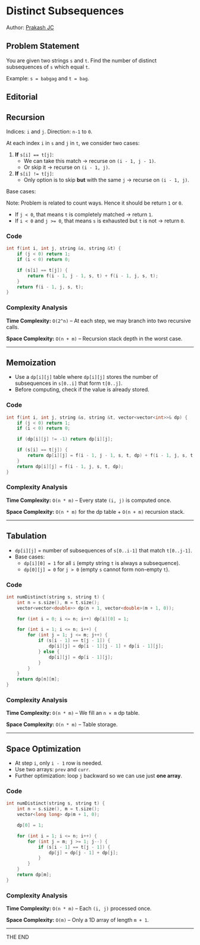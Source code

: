 # Distinct Subsequences

Author: [Prakash JC](https://prakash079513.github.io)

## Problem Statement

You are given two strings `s` and `t`. Find the number of distinct subsequences of `s` which equal `t`.

Example: `s = babgag` and `t = bag`.

## Editorial

## Recursion

Indices: `i` and `j`. Direction: `n-1` to `0`.

At each index `i` in `s` and `j` in `t`, we consider two cases:

1. **If** `s[i] == t[j]`:
   - We can take this match → recurse on `(i - 1, j - 1)`.
   - Or skip it → recurse on `(i - 1, j)`.
2. **If** `s[i] != t[j]`:
   - Only option is to skip **but** with the same `j` → recurse on `(i - 1, j)`.

Base cases:

Note: Problem is related to count ways. Hence it should be return `1` or `0`.

- If `j < 0`, that means `t` is completely matched → return `1`.
- If `i < 0` and `j >= 0`, that means `s` is exhausted but `t` is not → return `0`.

### Code

```cpp
int f(int i, int j, string &s, string &t) {
    if (j < 0) return 1;
    if (i < 0) return 0;

    if (s[i] == t[j]) {
        return f(i - 1, j - 1, s, t) + f(i - 1, j, s, t);
    }
    return f(i - 1, j, s, t);
}
```

### Complexity Analysis

**Time Complexity:** `O(2^n)` – At each step, we may branch into two recursive calls.

**Space Complexity:** `O(n + m)` – Recursion stack depth in the worst case.

---

## Memoization

- Use a `dp[i][j]` table where `dp[i][j]` stores the number of subsequences in `s[0..i]` that form `t[0..j]`.
- Before computing, check if the value is already stored.

### Code

```cpp
int f(int i, int j, string &s, string &t, vector<vector<int>>& dp) {
    if (j < 0) return 1;
    if (i < 0) return 0;

    if (dp[i][j] != -1) return dp[i][j];

    if (s[i] == t[j]) {
        return dp[i][j] = f(i - 1, j - 1, s, t, dp) + f(i - 1, j, s, t, dp);
    }
    return dp[i][j] = f(i - 1, j, s, t, dp);
}
```

### Complexity Analysis

**Time Complexity:** `O(n * m)` – Every state `(i, j)` is computed once.

**Space Complexity:** `O(n * m)` for the dp table + `O(n + m)` recursion stack.

---

## Tabulation

- `dp[i][j]` = number of subsequences of `s[0..i-1]` that match `t[0..j-1]`.
- Base cases:
  - `dp[i][0] = 1` for all `i` (empty string `t` is always a subsequence).
  - `dp[0][j] = 0` for `j > 0` (empty `s` cannot form non-empty `t`).

### Code

```cpp
int numDistinct(string s, string t) {
    int n = s.size(), m = t.size();
    vector<vector<double>> dp(n + 1, vector<double>(m + 1, 0));

    for (int i = 0; i <= n; i++) dp[i][0] = 1;

    for (int i = 1; i <= n; i++) {
        for (int j = 1; j <= m; j++) {
            if (s[i - 1] == t[j - 1]) {
                dp[i][j] = dp[i - 1][j - 1] + dp[i - 1][j];
            } else {
                dp[i][j] = dp[i - 1][j];
            }
        }
    }
    return dp[n][m];
}
```

### Complexity Analysis

**Time Complexity:** `O(n * m)` – We fill an `n × m` dp table.

**Space Complexity:** `O(n * m)` – Table storage.

---

## Space Optimization

- At step `i`, only `i - 1` row is needed.
- Use two arrays: `prev` and `curr`.
- Further optimization: loop `j` backward so we can use just **one array**.

### Code

```cpp
int numDistinct(string s, string t) {
    int n = s.size(), m = t.size();
    vector<long long> dp(m + 1, 0);

    dp[0] = 1;

    for (int i = 1; i <= n; i++) {
        for (int j = m; j >= 1; j--) {
            if (s[i - 1] == t[j - 1]) {
                dp[j] = dp[j - 1] + dp[j];
            }
        }
    }
    return dp[m];
}
```

### Complexity Analysis

**Time Complexity:** `O(n * m)` – Each `(i, j)` processed once.

**Space Complexity:** `O(m)` – Only a 1D array of length `m + 1`.

---

THE END
